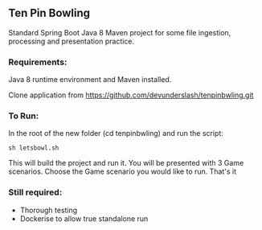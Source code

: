## Ten Pin Bowling

Standard Spring Boot Java 8 Maven project for some file ingestion, processing and presentation practice.

### Requirements:

Java 8 runtime environment and Maven installed.

Clone application from https://github.com/devunderslash/tenpinbwling.git

### To Run:

In the root of the new folder (cd tenpinbwling) and run the script:

``sh letsbowl.sh``

This will build the project and run it. You will be presented with 3 Game scenarios. Choose the Game scenario you would like to run. That's it

### Still required:

- Thorough testing
- Dockerise to allow true standalone run



